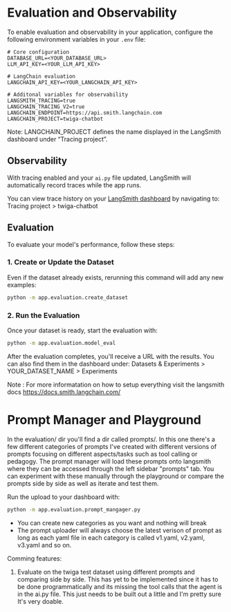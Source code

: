 
# Evaluation and Observability

To enable evaluation and observability in your application, configure the following environment variables in your `.env` file:

```env
# Core configuration
DATABASE_URL=<YOUR_DATABASE_URL>
LLM_API_KEY=<YOUR_LLM_API_KEY>

# LangChain evaluation
LANGCHAIN_API_KEY=<YOUR_LANGCHAIN_API_KEY>

# Additonal variables for observability
LANGSMITH_TRACING=true
LANGCHAIN_TRACING_V2=true
LANGCHAIN_ENDPOINT=https://api.smith.langchain.com
LANGCHAIN_PROJECT=twiga-chatbot
````
Note: LANGCHAIN_PROJECT defines the name displayed in the LangSmith dashboard under “Tracing project”.

## Observability

With tracing enabled and your `ai.py` file updated, LangSmith will automatically record traces while the app runs.

You can view trace history on your [LangSmith dashboard](https://smith.langchain.com) by navigating to:
Tracing project > twiga-chatbot

## Evaluation
To evaluate your model's performance, follow these steps:

### 1. Create or Update the Dataset

Even if the dataset already exists, rerunning this command will add any new examples:

```bash
python -m app.evaluation.create_dataset
```

### 2. Run the Evaluation

Once your dataset is ready, start the evaluation with:

```bash
python -m app.evaluation.model_eval
```
After the evaluation completes, you'll receive a URL with the results. You can also find them in the dashboard under:
Datasets & Experiments > YOUR_DATASET_NAME > Experiments

Note : For more informatation on how to setup everything visit the langsmith docs https://docs.smith.langchain.com/

# Prompt Manager and Playground

In the evaluation/ dir you'll find a dir called prompts/. In this one there's a few different categories of prompts I've created with different versions of prompts focusing on different aspects/tasks such as tool calling or pedagogy. The prompt manager will load these prompts onto langsmith where they can be accessed through the left sidebar "prompts" tab. You can experiment with these manually through the playground or compare the prompts side by side as well as iterate and test them.

Run the upload to your dashboard with:
```bash
python -m app.evaluation.prompt_mangager.py
```

- You can create new categories as you want and nothing will break
- The prompt uploader will always choose the latest verison of prompt as long as each yaml file in each category is called v1.yaml, v2.yaml, v3.yaml and so on.

Comming features:
1. Evaluate on the twiga test dataset using different prompts and comparing side by side. This has yet to be implemented since it has to be done programmatically and its missing the tool calls that the agent is in the ai.py file. This just needs to be built out a little and I'm pretty sure It's very doable.